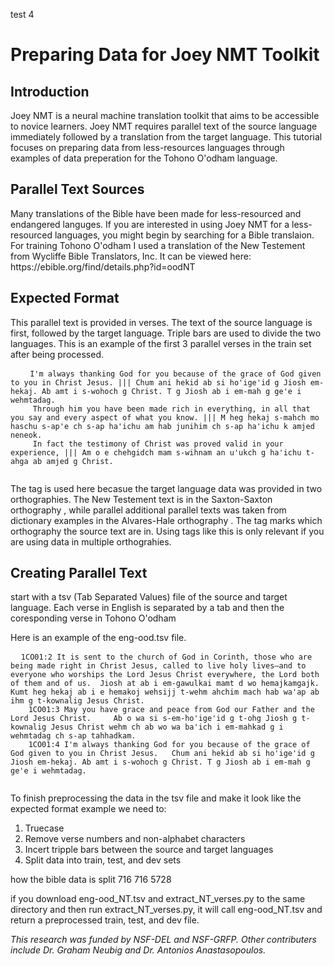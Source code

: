 <p> test 4</p>
<h1>Preparing Data for Joey NMT Toolkit</h1>

<h2>Introduction</h2>

<p>Joey NMT is a neural machine translation toolkit that aims to be accessible to novice learners.
 Joey NMT requires parallel text of the source language immediately followed by a translation from the       target language. This tutorial focuses on preparing data from less-resources languages through examples of  data preperation for the Tohono O'odham language. 
</p>

<h2> Parallel Text Sources</h2>  

<p>Many translations of the Bible have been made for less-resourced and endangered languges. If you are interested in using Joey NMT for a less-resourced languages, you might begin by searching for a Bible translaion. For training Tohono O'odham I used a translation of the New Testement from Wycliffe Bible Translators, Inc. It can be viewed here: https://ebible.org/find/details.php?id=oodNT 
</p>

<h2> Expected Format</h2>

 <p>This parallel text is provided in verses. The text of the source language is first, followed by the target language. Triple bars are used to divide the two languages. This is an example of the first 3 parallel verses in the train set after being processed.
</p>

<pre>
  <code> <sax> I'm always thanking God for you because of the grace of God given to you in Christ Jesus. ||| Chum ani hekid ab si hoꞌigeꞌid g Jiosh em-hekaj. Ab amt i s-wohoch g Christ. T g Jiosh ab i em-mah g geꞌe i wehmtadag.
    <sax> Through him you have been made rich in everything, in all that you say and every aspect of what you know. ||| M heg hekaj s-mahch mo haschu s-apꞌe ch s-ap haꞌichu am hab junihim ch s-ap haꞌichu k amjed neneok.
    <sax> In fact the testimony of Christ was proved valid in your experience, ||| Am o e chehgidch mam s-wihnam an uꞌukch g haꞌichu t-ahga ab amjed g Christ.
  </code>
</pre>
    
<p> The tag <sax> is used here becasue the target language data was provided in two orthographies. The New Testement text is in the Saxton-Saxton orthography <sax>, while parallel additional parallel texts was taken from dictionary examples in the Alvares-Hale orthography <ah>. The tag marks which orthography the source text are in. Using tags like this is only relevant if you are using data in multiple orthograhies. 
</p>
  
<h2> Creating Parallel Text</h2> 

<p>start with a tsv (Tab Separated Values) file of the source and target language. Each verse in English is separated by a tab and then the coresponding verse in Tohono O'odham 
</p>

<p>Here is an example of the eng-ood.tsv file.
</p>
  
<pre>
  <code>1CO01:2	It is sent to the church of God in Corinth, those who are being made right in Christ Jesus, called to live holy lives—and to everyone who worships the Lord Jesus Christ everywhere, the Lord both of them and of us.  Jiosh at ab i em-gawulkai mamt d wo hemajkamgajk. Kumt heg hekaj ab i e hemakoj wehsijj t-wehm ahchim mach hab waꞌap ab ihm g t-kownalig Jesus Christ.
    1CO01:3	May you have grace and peace from God our Father and the Lord Jesus Christ.  	Ab o wa si s-em-hoꞌigeꞌid g t-ohg Jiosh g t-kownalig Jesus Christ wehm ch ab wo wa baꞌich i em-mahkad g i wehmtadag ch s-ap tahhadkam.
    1CO01:4	I'm always thanking God for you because of the grace of God given to you in Christ Jesus.  	Chum ani hekid ab si hoꞌigeꞌid g Jiosh em-hekaj. Ab amt i s-wohoch g Christ. T g Jiosh ab i em-mah g geꞌe i wehmtadag.
  </code>
</pre>
    
<p> To finish preprocessing the data in the tsv file and make it look like the expected format example we need to: 
</p> 
  
<ol>
  <li>Truecase </li>
  <li>Remove verse numbers and non-alphabet characters </li>
  <li>Incert tripple bars between the source and target languages </li>
  <li>Split data into train, test, and dev sets </li>  
</ol>

<p> how the bible data is split 716 716 5728
</p>

<p> if you download eng-ood_NT.tsv and extract_NT_verses.py to the same directory and then run extract_NT_verses.py, it will call eng-ood_NT.tsv and return a preprocessed train, test, and dev file.
</p>


<i>This research was funded by NSF-DEL and NSF-GRFP. Other contributers include Dr. Graham Neubig and Dr. Antonios Anastasopoulos. 
</i>
